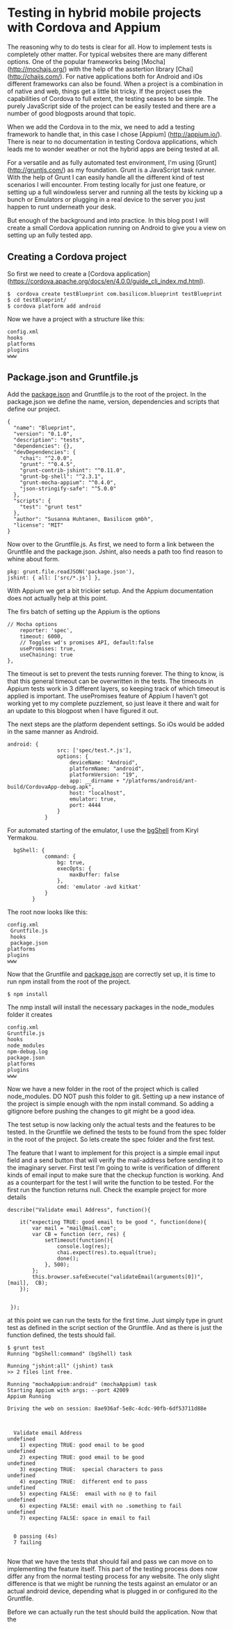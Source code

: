 Testing in hybrid mobile projects with Cordova and Appium
============


The reasoning why to do tests is clear for all. How to implement tests is completely other matter. For typical websites there are many different options. One of the popular frameworks being [Mocha] (http://mochajs.org/) with the help of the asstertion library [Chai] (http://chaijs.com/). For native applications both for Android and iOs different frameworks can also be found. When a project is a combination in of native and web, things get a little bit tricky. If the project uses the capabilities of Cordova to full extent, the testing seases to be simple. The purely JavaScript side of the project can be easily tested and there are a number of good blogposts around that topic.

When we add the Cordova in to the mix, we need to add a testing framework to handle that, in this case I chose [Appium] (http://appium.io/). There is near to no documentation in testing Cordova applications, which leads me to wonder weather or not the hybrid apps are being tested at all.

For a versatile and as fully automated test environment, I'm using [Grunt] (http://gruntjs.com/) as my foundation. Grunt is a JavaScript task runner. With the help of Grunt I can easily handle all the different kind of test scenarios I will encounter. From testing locally for just one feature, or setting up a full windowless server and running all the tests by kicking up a bunch or Emulators or plugging in  a real device to the server you just happen to runt underneath your desk.

But enough of the background and into practice. In this blog post I will create a small Cordova application running on Android to give you a view on setting up an fully tested app.

Creating a Cordova project
------------

So first we need to create a [Cordova application] (https://cordova.apache.org/docs/en/4.0.0/guide_cli_index.md.html).

~~~
$  cordova create testBlueprint com.basilicom.blueprint testBlueprint
$ cd testBlueprint/
$ cordova platform add android
~~~

Now we have a project with a structure like this:

~~~
config.xml 
hooks
platforms
plugins
www
~~~


Package.json and Gruntfile.js
------------

Add the [package.json](https://docs.npmjs.com/files/package.json) and Gruntfile.js to the root of the project. In the package.json we define the name, version, dependencies and scripts that define our project.

~~~
{
  "name": "Blueprint",
  "version": "0.1.0",
  "description": "tests",
  "dependencies": {},
  "devDependencies": {
    "chai": "^2.0.0",
    "grunt": "^0.4.5",
    "grunt-contrib-jshint": "^0.11.0",
    "grunt-bg-shell": "^2.3.1",
    "grunt-mocha-appium": "^0.4.0",
    "json-stringify-safe": "^5.0.0"
  },
  "scripts": {
    "test": "grunt test"
  },
  "author": "Susanna Huhtanen, Basilicom gmbh",
  "license": "MIT"
}

~~~



Now over to the Gruntfile.js.  As first, we need to form a link between the Gruntfile and the package.json. Jshint, also needs a path too find reason to whine about form.

~~~
pkg: grunt.file.readJSON('package.json'),
jshint: { all: ['src/*.js'] },
~~~

With Appium we get a bit trickier setup. And the Appium documentation does not actually help at this point.

The firs batch of setting up the Appium is the options

~~~
// Mocha options
    reporter: 'spec',
    timeout: 6000,
    // Toggles wd's promises API, default:false
    usePromises: true,
    useChaining: true
},
~~~
            
The timeout is set to prevent the tests running forever. The thing to know, is that this general timeout can be overwritten in the tests. The timeouts in Appium tests work in 3 different layers, so keeping track of which timeout is applied is important. The usePromises feature of Appium I haven't got working yet to my complete puzzlement, so just leave it there and wait for an update to this blogpost when I have figured it out.

The next steps are the platform dependent settings. So iOs would be added in the same manner as Android.

~~~
android: {
                src: ['spec/test.*.js'],
                options: {
                    deviceName: "Android",
                    platformName: "android",
                    platformVersion: "19",
                    app: __dirname + "/platforms/android/ant-build/CordovaApp-debug.apk",
                    host: "localhost",
                    emulator: true,
                    port: 4444
                }
            }
~~~


For automated starting of the emulator, I use the [bgShell](https://github.com/rma4ok/grunt-bg-shell) from Kiryl Yermakou.


~~~
  bgShell: {
            command: {
                bg: true,
                execOpts: {
                    maxBuffer: false
                },
                cmd: 'emulator -avd kitkat'
            }
        }
~~~

The root now looks like this:

~~~
config.xml
 Gruntfile.js
 hooks 
 package.json 
platforms
plugins
www
~~~

Now that the Gruntfile and [package.json](https://docs.npmjs.com/files/package.json) are correctly set up, it is time to run npm install from the root of the project.

~~~
$ npm install
~~~

The nmp install will install the necessary packages in the node_modules folder it creates

~~~
config.xml
Gruntfile.js
hooks
node_modules
npm-debug.log
package.json
platforms
plugins
www
~~~

Now we have a new folder in the root of the project which is called node_modules. DO NOT push this folder to git. Setting up a new instance of the project is simple enough with the npm install command. So adding a gitignore before pushing the changes to git might be a good idea.


The test setup is now lacking only the actual tests and the features to be tested. In the Gruntfile we defined the tests to be found from  the spec folder in the root of the project. So lets create the spec folder and the first test.


The feature that I want to implement for this project is a simple email input field and a send button that will verify the mail-address before sending it to the imaginary server. First test I'm going to write is verification of different kinds of email input to make sure that the checkup function is working. And as a counterpart for the test I will write the function to be tested. For the first run the function returns null. Check the example project for more details

~~~
describe("Validate email Address", function(){

    it("expecting TRUE: good email to be good ", function(done){
        var mail = "mail@mail.com";
        var CB = function (err, res) {
            setTimeout(function(){
                console.log(res);
                chai.expect(res).to.equal(true);
                done();
            }, 500);
        };
        this.browser.safeExecute("validateEmail(arguments[0])", [mail],  CB);
    });


 });
~~~


at this point we can run the tests for the first time. Just simply type in grunt test as defined in the script section of the Gruntfile. And as there is just the function defined, the tests should fail.


~~~
$ grunt test
Running "bgShell:command" (bgShell) task

Running "jshint:all" (jshint) task
>> 2 files lint free.

Running "mochaAppium:android" (mochaAppium) task
Starting Appium with args: --port 42009
Appium Running

Driving the web on session: 8ae936af-5e8c-4cdc-90fb-6df53711d88e



  Validate email Address
undefined
    1) expecting TRUE: good email to be good
undefined
    2) expecting TRUE: good email to be good
undefined
    3) expecting TRUE:  special characters to pass
undefined
    4) expecting TRUE:  different end to pass
undefined
    5) expecting FALSE:  email with no @ to fail
undefined
    6) expecting FALSE: email with no .something to fail
undefined
    7) expecting FALSE: space in email to fail


  0 passing (4s)
  7 failing


~~~



Now that we have the tests that should fail and pass we can move on to implementing the feature itself. This part of the  testing process does now differ any from the normal testing process for any website. The only slight difference is that we
might be running the tests against an emulator or an actual android device, depending what is plugged in or configured ito the Gruntfile.

Before we can actually run the test should build the application. Now that the






































